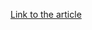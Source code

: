 [Link to the article](https://stopmalvertising.com/malware-reports/mini-analysis-of-the-tinybanker-tinba.html)
